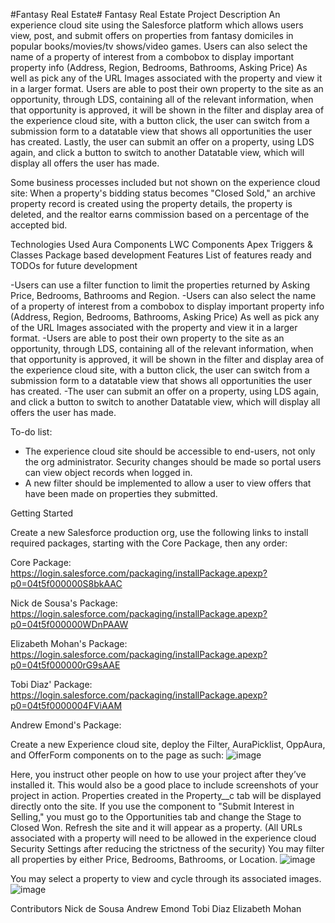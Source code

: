 #Fantasy Real Estate#
Fantasy Real Estate
Project Description
  An experience cloud site using the Salesforce platform which allows users view, post, and submit offers
  on properties from fantasy domiciles in popular books/movies/tv shows/video games. 
  Users can also select the name of a property of interest from a combobox to display important property info
  (Address, Region, Bedrooms, Bathrooms, Asking Price) As well as pick any of the URL Images associated with the
  property and view it in a larger format.
  Users are able to post their own property to the site as an opportunity, through LDS, containing all of the relevant 
  information, when that opportunity is approved, it will be shown in the filter and display area of the experience cloud site,
  with a button click, the user can switch from a submission form to a datatable view that shows all opportunities the
  user has created.
  Lastly, the user can submit an offer on a property, using LDS again, and click a button to switch to another Datatable
  view, which will display all offers the user has made.
  
  Some business processes included but not shown on the experience cloud site:
  When a property's bidding status becomes "Closed Sold," an archive property record is created using the property details,
  the property is deleted, and the realtor earns commission based on a percentage of the accepted bid.
  
  

Technologies Used
Aura Components
LWC Components
Apex Triggers & Classes
Package based development
Features
List of features ready and TODOs for future development

-Users can use a filter function to limit the properties returned by Asking Price, Bedrooms, Bathrooms and Region.
-Users can also select the name of a property of interest from a combobox to display important property info
  (Address, Region, Bedrooms, Bathrooms, Asking Price) As well as pick any of the URL Images associated with the
  property and view it in a larger format.
-Users are able to post their own property to the site as an opportunity, through LDS, containing all of the relevant 
  information, when that opportunity is approved, it will be shown in the filter and display area of the experience cloud site,
  with a button click, the user can switch from a submission form to a datatable view that shows all opportunities the
  user has created.
 -The user can submit an offer on a property, using LDS again, and click a button to switch to another Datatable
  view, which will display all offers the user has made.

To-do list:
- The experience cloud site should be accessible to end-users, not only the org administrator. 
  Security changes should be made so portal users can view object records when logged in.
- A new filter should be implemented to allow a user to view offers that have been made on properties they submitted.

Getting Started

Create a new Salesforce production org, use the following links to install required packages, 
starting with the Core Package, then any order:

Core Package:
https://login.salesforce.com/packaging/installPackage.apexp?p0=04t5f000000S8bkAAC

Nick de Sousa's Package:
https://login.salesforce.com/packaging/installPackage.apexp?p0=04t5f000000WDnPAAW

Elizabeth Mohan's Package:
https://login.salesforce.com/packaging/installPackage.apexp?p0=04t5f000000rG9sAAE

Tobi Diaz' Package:
https://login.salesforce.com/packaging/installPackage.apexp?p0=04t5f0000004FViAAM

Andrew Emond's Package:

Create a new Experience cloud site, deploy the Filter, AuraPicklist, OppAura, and OfferForm components on to the page as such: 
![image](https://user-images.githubusercontent.com/93998652/149240116-cb91d454-5f99-4763-8f3d-5bddc3144c6b.png)

Here, you instruct other people on how to use your project after they’ve installed it. This would also be a good place to include screenshots of your project in action.
Properties created in the Property__c tab will be displayed directly onto the site. 
If you use the component to "Submit Interest in Selling," you must go to the Opportunities tab and change the Stage to Closed Won. Refresh the site and it will appear as a property. (All URLs associated with a property will need to be allowed in the experience cloud Security Settings after reducing the strictness of the security)
You may filter all properties by either Price, Bedrooms, Bathrooms, or Location.
![image](https://user-images.githubusercontent.com/93998652/149240556-128b4791-f887-403d-925a-0df4d01a73ba.png)

You may select a property to view and cycle through its associated images.
![image](https://user-images.githubusercontent.com/93998652/149241482-e5a71722-8196-4e4d-a1a3-459fcc8e7cb2.png)

Contributors
Nick de Sousa
Andrew Emond
Tobi Diaz
Elizabeth Mohan
